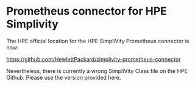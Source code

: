 # Prometheus connector for HPE Simplivity

The HPE official location for the HPE SimpliVity Prometheus connector is now:

https://github.com/HewlettPackard/simplivity-prometheus-connector 

Nevertheless, there is currently a wrong SimpliVity Class file on the HPE Github. Please use the version provided here. 


